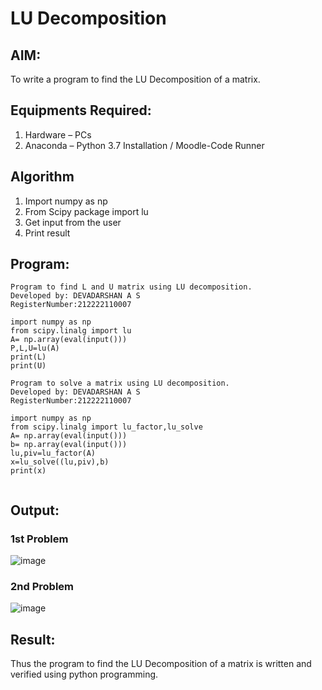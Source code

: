# LU Decomposition 

## AIM:
To write a program to find the LU Decomposition of a matrix.

## Equipments Required:
1. Hardware – PCs
2. Anaconda – Python 3.7 Installation / Moodle-Code Runner

## Algorithm
1. Import numpy as np
2. From Scipy package import lu
3. Get input from the user
4. Print result

## Program:
```
Program to find L and U matrix using LU decomposition.
Developed by: DEVADARSHAN A S
RegisterNumber:212222110007

import numpy as np
from scipy.linalg import lu
A= np.array(eval(input()))
P,L,U=lu(A)
print(L)
print(U)
```
```
Program to solve a matrix using LU decomposition.
Developed by: DEVADARSHAN A S
RegisterNumber:212222110007

import numpy as np
from scipy.linalg import lu_factor,lu_solve
A= np.array(eval(input()))
b= np.array(eval(input()))
lu,piv=lu_factor(A)
x=lu_solve((lu,piv),b)
print(x)
 
```

## Output:
### 1st Problem
![image](https://github.com/DEVADARSHAN2/LU-Decomposition/assets/119432150/3db27745-9082-4865-ba5c-cb2f3e6fed78)
### 2nd Problem
![image](https://github.com/DEVADARSHAN2/LU-Decomposition/assets/119432150/54e3965e-a8bf-4e67-8b37-4031debc49ab)

## Result:
Thus the program to find the LU Decomposition of a matrix is written and verified using python programming.

